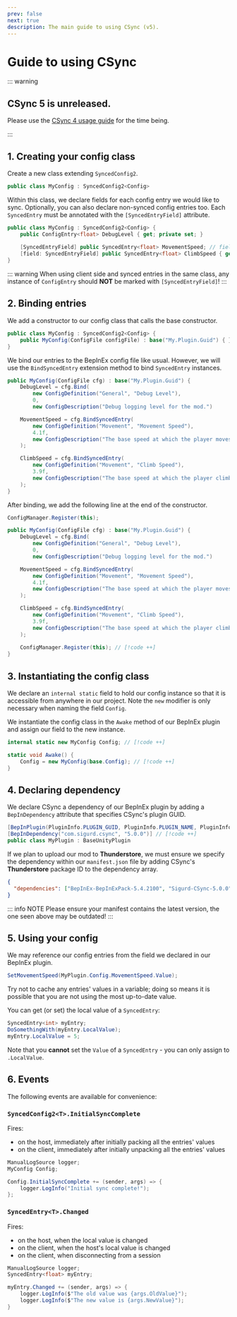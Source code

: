 ```yaml
---
prev: false
next: true
description: The main guide to using CSync (v5).
---
```


# Guide to using CSync

::: warning

## CSync 5 is unreleased.
Please use the [CSync 4 usage guide](/dev/apis/csync/v4-usage-guide) for the time being.

:::

## 1. Creating your config class

Create a new class extending `SyncedConfig2`.

```csharp
public class MyConfig : SyncedConfig2<Config>
```

Within this class, we declare fields for each config entry we would like to sync.
Optionally, you can also declare non-synced config entries too.
Each `SyncedEntry` must be annotated with the `[SyncedEntryField]` attribute.

```csharp
public class MyConfig : SyncedConfig2<Config> {
    public ConfigEntry<float> DebugLevel { get; private set; }
    
    [SyncedEntryField] public SyncedEntry<float> MovementSpeed; // fields may be annotated directly
    [field: SyncedEntryField] public SyncedEntry<float> ClimbSpeed { get; private set; } // properties must specify 'field' as attribute target
}
```

::: warning
When using client side and synced entries in the same class, any instance of `ConfigEntry` should **NOT** be marked with `[SyncedEntryField]`!
:::

## 2. Binding entries

We add a constructor to our config class that calls the base constructor.

```csharp
public class MyConfig : SyncedConfig2<Config> {
    public MyConfig(ConfigFile configFile) : base("My.Plugin.Guid") { } // [!code focus]
}
```

We bind our entries to the BepInEx config file like usual.
However, we will use the `BindSyncedEntry` extension method to bind `SyncedEntry` instances.
```csharp
public MyConfig(ConfigFile cfg) : base("My.Plugin.Guid") { 
    DebugLevel = cfg.Bind(
        new ConfigDefinition("General", "Debug Level"),
        0,
        new ConfigDescription("Debug logging level for the mod.")

    MovementSpeed = cfg.BindSyncedEntry(
        new ConfigDefinition("Movement", "Movement Speed"),
        4.1f,
        new ConfigDescription("The base speed at which the player moves.")
    );

    ClimbSpeed = cfg.BindSyncedEntry(
        new ConfigDefinition("Movement", "Climb Speed"),
        3.9f,
        new ConfigDescription("The base speed at which the player climbs.")
    );
}
```

After binding, we add the following line at the end of the constructor.
```csharp
ConfigManager.Register(this);
```

```csharp
public MyConfig(ConfigFile cfg) : base("My.Plugin.Guid") { 
    DebugLevel = cfg.Bind(
        new ConfigDefinition("General", "Debug Level"),
        0,
        new ConfigDescription("Debug logging level for the mod.")

    MovementSpeed = cfg.BindSyncedEntry(
        new ConfigDefinition("Movement", "Movement Speed"),
        4.1f,
        new ConfigDescription("The base speed at which the player moves.")
    );

    ClimbSpeed = cfg.BindSyncedEntry(
        new ConfigDefinition("Movement", "Climb Speed"),
        3.9f,
        new ConfigDescription("The base speed at which the player climbs.")
    );
    
    ConfigManager.Register(this); // [!code ++]
}
```

## 3. Instantiating the config class

We declare an `internal static` field to hold our config instance so that it is accessible
from anywhere in our project. Note the `new` modifier is only necessary when naming the field
`Config`.

We instantiate the config class in the `Awake` method of our BepInEx plugin and assign our
field to the new instance.
```csharp
internal static new MyConfig Config; // [!code ++]

static void Awake() {
    Config = new MyConfig(base.Config); // [!code ++]
}    
```

## 4. Declaring dependency

We declare CSync a dependency of our BepInEx plugin by adding a `BepInDependency` attribute that
specifies CSync's plugin GUID.

```csharp
[BepInPlugin(PluginInfo.PLUGIN_GUID, PluginInfo.PLUGIN_NAME, PluginInfo.PLUGIN_VERSION)]
[BepInDependency("com.sigurd.csync", "5.0.0")] // [!code ++]
public class MyPlugin : BaseUnityPlugin
```

If we plan to upload our mod to **Thunderstore**, we must ensure we specify the dependency within our
`manifest.json` file by adding CSync's **Thunderstore** package ID to the dependency array.
```json
{
  "dependencies": ["BepInEx-BepInExPack-5.4.2100", "Sigurd-CSync-5.0.0"] // [!code focus]
}
```

::: info NOTE
Please ensure your manifest contains the latest version, the one seen above may be outdated!
:::

## 5. Using your config

We may reference our config entries from the field we declared in our BepInEx plugin.
```csharp
SetMovementSpeed(MyPlugin.Config.MovementSpeed.Value);
```

Try not to cache any entries' values in a variable; doing so means it is possible
that you are not using the most up-to-date value.

You can get (or set) the local value of a `SyncedEntry`:

```csharp
SyncedEntry<int> myEntry;
DoSomethingWith(myEntry.LocalValue);
myEntry.LocalValue = 5;
```

Note that you **cannot** set the `Value` of a `SyncedEntry` - you can only assign to
`.LocalValue`.

## 6. Events

The following events are available for convenience:

### `SyncedConfig2<T>.InitialSyncComplete`

Fires:
- on the host, immediately after initially packing all the entries' values
- on the client, immediately after initially unpacking all the entries' values

```csharp
ManualLogSource logger;
MyConfig Config;

Config.InitialSyncComplete += (sender, args) => {
    logger.LogInfo("Initial sync complete!"); 
};
```

### `SyncedEntry<T>.Changed`

Fires:
- on the host, when the local value is changed
- on the client, when the host's local value is changed
- on the client, when disconnecting from a session

```csharp
ManualLogSource logger;
SyncedEntry<float> myEntry;

myEntry.Changed += (sender, args) => {
    logger.LogInfo($"The old value was {args.OldValue}");
    logger.LogInfo($"The new value is {args.NewValue}");
}
```
